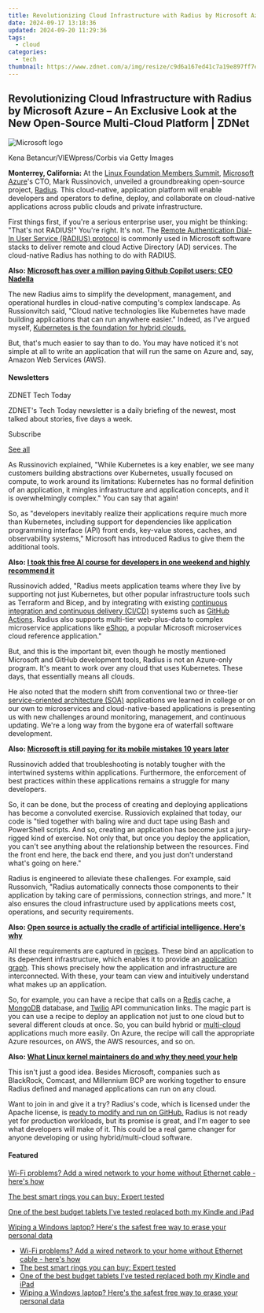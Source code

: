 ```yaml
---
title: Revolutionizing Cloud Infrastructure with Radius by Microsoft Azure – An Exclusive Look at the New Open-Source Multi-Cloud Platform | ZDNet
date: 2024-09-17 13:18:36
updated: 2024-09-20 11:29:36
tags:
  - cloud
categories:
  - tech
thumbnail: https://www.zdnet.com/a/img/resize/c9d6a167ed41c7a19e897ff7ecbbd8652b5967c4/2023/10/27/170e8f0f-ffe9-4ee2-be8f-990d8e5fe867/gettyimages-952061104.jpg?width=278&height=156&fit=crop&auto=webp
---
```


## Revolutionizing Cloud Infrastructure with Radius by Microsoft Azure – An Exclusive Look at the New Open-Source Multi-Cloud Platform | ZDNet

![Microsoft logo](https://www.zdnet.com/a/img/resize/6f4a6e1fbcb34d1801c04af6e515d2052a8ccf14/2023/10/27/170e8f0f-ffe9-4ee2-be8f-990d8e5fe867/gettyimages-952061104.jpg?auto=webp&width=1280)

Kena Betancur/VIEWpress/Corbis via Getty Images

**Monterrey, California:** At the [Linux Foundation Members Summit](https://events.linuxfoundation.org/lf-member-summit/), [Microsoft Azure](https://azure.microsoft.com/en-us)'s CTO, Mark Russinovich, unveiled a groundbreaking open-source project, [Radius](https://radapp.io/). This cloud-native, application platform will enable developers and operators to define, deploy, and collaborate on cloud-native applications across public clouds and private infrastructure. 

First things first, if you're a serious enterprise user, you might be thinking: "That's not RADIUS!" You're right. It's not. The [Remote Authentication Dial-In User Service (RADIUS) protocol](https://www.techtarget.com/searchsecurity/definition/RADIUS) is commonly used in Microsoft software stacks to deliver remote and cloud Active Directory (AD) services. The cloud-native Radius has nothing to do with RADIUS. 

**Also: [Microsoft has over a million paying Github Copilot users: CEO Nadella](https://www.zdnet.com/article/microsoft-has-over-a-million-paying-github-copilot-users-ceo-nadella/)**

The new Radius aims to simplify the development, management, and operational hurdles in cloud-native computing's complex landscape. As Russionvitch said, "Cloud native technologies like Kubernetes have made building applications that can run anywhere easier." Indeed, as I've argued myself, [Kubernetes is the foundation for hybrid clouds.](https://www.zdnet.com/article/what-is-the-kubernetes-hybrid-cloud-and-why-it-matters/) 

But, that's much easier to say than to do. You may have noticed it's not simple at all to write an application that will run the same on Azure and, say, Amazon Web Services (AWS). 

#### Newsletters

ZDNET Tech Today

ZDNET's Tech Today newsletter is a daily briefing of the newest, most talked about stories, five days a week.

 Subscribe

[See all](https://www.zdnet.com/newsletters/)

As Russinovich explained, "While Kubernetes is a key enabler, we see many customers building abstractions over Kubernetes, usually focused on compute, to work around its limitations: Kubernetes has no formal definition of an application, it mingles infrastructure and application concepts, and it is overwhelmingly complex." You can say that again!

So, as "developers inevitably realize their applications require much more than Kubernetes, including support for dependencies like application programming interface (API) front ends, key-value stores, caches, and observability systems," Microsoft has introduced Radius to give them the additional tools.

**Also: [I took this free AI course for developers in one weekend and highly recommend it](https://www.zdnet.com/article/i-took-this-free-ai-course-for-developers-in-one-weekend-and-highly-recommend-it/)**

Russinovich added, "Radius meets application teams where they live by supporting not just Kubernetes, but other popular infrastructure tools such as Terraform and Bicep, and by integrating with existing [continuous integration and continuous delivery (CI/CD)](https://practical-tech.com/2018/07/10/continuous-integration-and-delivery-tool-basics/) systems such as [GitHub Actions](https://github.com/features/actions). Radius also supports multi-tier web-plus-data to complex microservice applications like [eShop](https://learn.microsoft.com/en-us/dotnet/architecture/cloud-native/introduce-eshoponcontainers-reference-app), a popular Microsoft microservices cloud reference application."

But, and this is the important bit, even though he mostly mentioned Microsoft and GitHub development tools, Radius is not an Azure-only program. It's meant to work over any cloud that uses Kubernetes. These days, that essentially means all clouds. 

He also noted that the modern shift from conventional two or three-tier [service-oriented architecture (SOA)](https://www.zdnet.com/article/soa-versus-microservices-how-are-they-different/) applications we learned in college or on our own to microservices and cloud-native-based applications is presenting us with new challenges around monitoring, management, and continuous updating. We're a long way from the bygone era of waterfall software development. 

**Also: [Microsoft is still paying for its mobile mistakes 10 years later](https://www.zdnet.com/article/microsoft-is-still-paying-for-its-mobile-mistakes-10-years-later/)**

Russinovich added that troubleshooting is notably tougher with the intertwined systems within applications. Furthermore, the enforcement of best practices within these applications remains a struggle for many developers.

So, it can be done, but the process of creating and deploying applications has become a convoluted exercise. Russiovich explained that today, our code is "tied together with baling wire and duct tape using Bash and PowerShell scripts. And so, creating an application has become just a jury-rigged kind of exercise. Not only that, but once you deploy the application, you can't see anything about the relationship between the resources. Find the front end here, the back end there, and you just don't understand what's going on here."

Radius is engineered to alleviate these challenges. For example, said Russonvich, "Radius automatically connects those components to their application by taking care of permissions, connection strings, and more." It also ensures the cloud infrastructure used by applications meets cost, operations, and security requirements. 

**Also: [Open source is actually the cradle of artificial intelligence. Here's why](https://www.zdnet.com/article/why-open-source-is-the-cradle-of-artificial-intelligence/)**

All these requirements are captured in [recipes](https://docs.radapp.io/guides/recipes/overview). These bind an application to its dependent infrastructure, which enables it to provide an [application graph](https://www.geeksforgeeks.org/applications-of-graph-data-structure/). This shows precisely how the application and infrastructure are interconnected. With these, your team can view and intuitively understand what makes up an application.

So, for example, you can have a recipe that calls on a [Redis](https://redis.io/) cache, a [MongoDB](https://www.mongodb.com/) database, and [Twilio](https://www.twilio.com/en-us) API communication links. The magic part is you can use a recipe to deploy an application not just to one cloud but to several different clouds at once. So, you can build hybrid or [multi-cloud](https://www.vmware.com/topics/glossary/content/multi-cloud.html) applications much more easily. On Azure, the recipe will call the appropriate Azure resources, on AWS, the AWS resources, and so on. 

**Also: [What Linux kernel maintainers do and why they need your help](https://www.zdnet.com/article/what-linux-kernel-maintainers-do-and-why-they-need-your-help/)**

This isn't just a good idea. Besides Microsoft, companies such as BlackRock, Comcast, and Millennium BCP are working together to ensure Radius defined and managed applications can run on any cloud. 

Want to join in and give it a try? Radius's code, which is licensed under the Apache license, is [ready to modify and run on GitHub.](https://github.com/radius-project/radius) Radius is not ready yet for production workloads, but its promise is great, and I'm eager to see what developers will make of it. This could be a real game changer for anyone developing or using hybrid/multi-cloud software.

#### Featured

[Wi-Fi problems? Add a wired network to your home without Ethernet cable - here's how](https://www.zdnet.com/article/wi-fi-problems-how-to-add-a-wired-network-to-your-home-without-ethernet-cable/ "Wi-Fi problems? Add a wired network to your home without Ethernet cable - here's how")

[The best smart rings you can buy: Expert tested](https://www.zdnet.com/article/best-smart-ring/ "The best smart rings you can buy: Expert tested")

[One of the best budget tablets I've tested replaced both my Kindle and iPad](https://www.zdnet.com/article/one-of-the-best-budget-tablets-ive-tested-replaced-bot-my-kindle-and-ipad/ "One of the best budget tablets I've tested replaced both my Kindle and iPad")

[Wiping a Windows laptop? Here's the safest free way to erase your personal data](https://www.zdnet.com/article/wiping-a-windows-laptop-heres-the-safest-free-way-to-erase-your-personal-data/ "Wiping a Windows laptop? Here's the safest free way to erase your personal data")

* [Wi-Fi problems? Add a wired network to your home without Ethernet cable - here's how](https://www.zdnet.com/article/wi-fi-problems-how-to-add-a-wired-network-to-your-home-without-ethernet-cable/ "Wi-Fi problems? Add a wired network to your home without Ethernet cable - here's how")
* [The best smart rings you can buy: Expert tested](https://www.zdnet.com/article/best-smart-ring/ "The best smart rings you can buy: Expert tested")
* [One of the best budget tablets I've tested replaced both my Kindle and iPad](https://www.zdnet.com/article/one-of-the-best-budget-tablets-ive-tested-replaced-bot-my-kindle-and-ipad/ "One of the best budget tablets I've tested replaced both my Kindle and iPad")
* [Wiping a Windows laptop? Here's the safest free way to erase your personal data](https://www.zdnet.com/article/wiping-a-windows-laptop-heres-the-safest-free-way-to-erase-your-personal-data/ "Wiping a Windows laptop? Here's the safest free way to erase your personal data")

<ins class="adsbygoogle"
     style="display:block"
     data-ad-format="autorelaxed"
     data-ad-client="ca-pub-7571918770474297"
     data-ad-slot="1223367746"></ins>



<ins class="adsbygoogle"
     style="display:block"
     data-ad-client="ca-pub-7571918770474297"
     data-ad-slot="8358498916"
     data-ad-format="auto"
     data-full-width-responsive="true"></ins>
